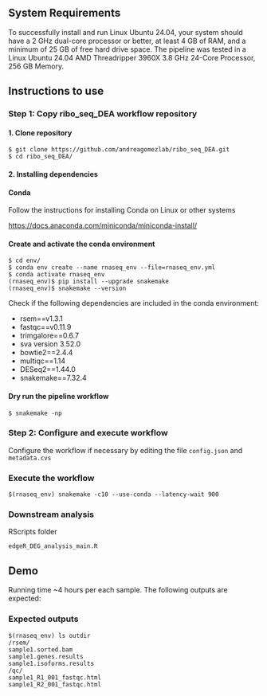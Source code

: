 ## System Requirements

To successfully install and run Linux Ubuntu 24.04, your system should have a 2 GHz dual-core processor or better, at least 4 GB of RAM, and a minimum of 25 GB of free hard drive space. The pipeline was tested in a Linux Ubuntu 24.04 AMD Threadripper 3960X 3.8 GHz 24-Core Processor, 256 GB Memory.

## Instructions to use

### Step 1: Copy ribo_seq_DEA workflow repository

#### 1. Clone repository
```shell
$ git clone https://github.com/andreagomezlab/ribo_seq_DEA.git
$ cd ribo_seq_DEA/
```

#### 2. Installing dependencies

#### Conda
Follow the instructions for installing Conda on Linux or other systems

https://docs.anaconda.com/miniconda/miniconda-install/

#### Create and activate the conda environment
```shell
$ cd env/
$ conda env create --name rnaseq_env --file=rnaseq_env.yml 
$ conda activate rnaseq_env
(rnaseq_env)$ pip install --upgrade snakemake
(rnaseq_env)$ snakemake --version
```
Check if the following dependencies are included in the conda environment:
* rsem==v1.3.1
* fastqc==v0.11.9
* trimgalore==0.6.7
* sva version 3.52.0
* bowtie2==2.4.4
* multiqc==1.14
* DESeq2==1.44.0
* snakemake==7.32.4

#### Dry run the pipeline workflow
```shell
$ snakemake -np
```

### Step 2: Configure and execute workflow

Configure the workflow if necessary by editing the file <code>config.json</code> and <code>metadata.cvs</code>

### Execute the workflow

```shell
$(rnaseq_env) snakemake -c10 --use-conda --latency-wait 900

```
### Downstream analysis

RScripts folder
``` shell
edgeR_DEG_analysis_main.R

```

## Demo

Running time ~4 hours per each sample. The following outputs are expected:

### Expected outputs 

```shell
$(rnaseq_env) ls outdir
/rsem/
sample1.sorted.bam
sample1.genes.results
sample1.isoforms.results
/qc/
sample1_R1_001_fastqc.html
sample1_R2_001_fastqc.html
```
